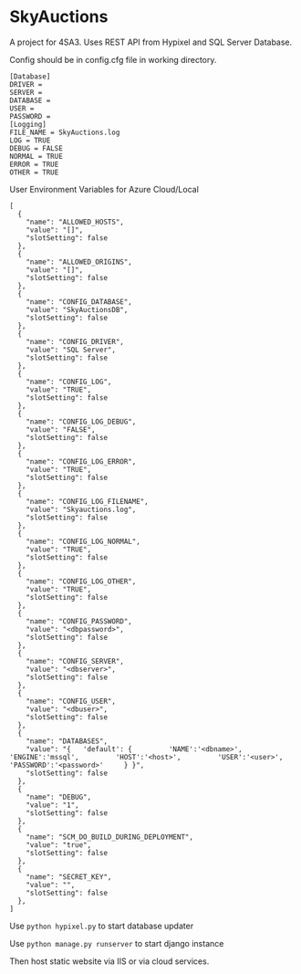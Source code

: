 # SkyAuctions
A project for 4SA3. Uses REST API from Hypixel and SQL Server Database.

Config should be in config.cfg file in working directory.
```
[Database]
DRIVER = 
SERVER =
DATABASE = 
USER = 
PASSWORD = 
[Logging]
FILE_NAME = SkyAuctions.log
LOG = TRUE
DEBUG = FALSE
NORMAL = TRUE
ERROR = TRUE
OTHER = TRUE
```

User Environment Variables for Azure Cloud/Local
```
[
  {
    "name": "ALLOWED_HOSTS",
    "value": "[]",
    "slotSetting": false
  },
  {
    "name": "ALLOWED_ORIGINS",
    "value": "[]",
    "slotSetting": false
  },
  {
    "name": "CONFIG_DATABASE",
    "value": "SkyAuctionsDB",
    "slotSetting": false
  },
  {
    "name": "CONFIG_DRIVER",
    "value": "SQL Server",
    "slotSetting": false
  },
  {
    "name": "CONFIG_LOG",
    "value": "TRUE",
    "slotSetting": false
  },
  {
    "name": "CONFIG_LOG_DEBUG",
    "value": "FALSE",
    "slotSetting": false
  },
  {
    "name": "CONFIG_LOG_ERROR",
    "value": "TRUE",
    "slotSetting": false
  },
  {
    "name": "CONFIG_LOG_FILENAME",
    "value": "Skyauctions.log",
    "slotSetting": false
  },
  {
    "name": "CONFIG_LOG_NORMAL",
    "value": "TRUE",
    "slotSetting": false
  },
  {
    "name": "CONFIG_LOG_OTHER",
    "value": "TRUE",
    "slotSetting": false
  },
  {
    "name": "CONFIG_PASSWORD",
    "value": "<dbpassword>",
    "slotSetting": false
  },
  {
    "name": "CONFIG_SERVER",
    "value": "<dbserver>",
    "slotSetting": false
  },
  {
    "name": "CONFIG_USER",
    "value": "<dbuser>",
    "slotSetting": false
  },
  {
    "name": "DATABASES",
    "value": "{   'default': {         'NAME':'<dbname>',         'ENGINE':'mssql',         'HOST':'<host>',         'USER':'<user>',         'PASSWORD':'<password>'     } }",
    "slotSetting": false
  },
  {
    "name": "DEBUG",
    "value": "1",
    "slotSetting": false
  },
  {
    "name": "SCM_DO_BUILD_DURING_DEPLOYMENT",
    "value": "true",
    "slotSetting": false
  },
  {
    "name": "SECRET_KEY",
    "value": "",
    "slotSetting": false
  },
]
```

Use ```python hypixel.py``` to start database updater

Use ```python manage.py runserver``` to start django instance

Then host static website via IIS or via cloud services.
